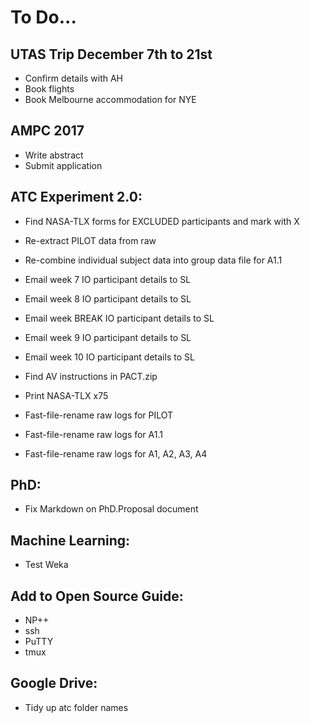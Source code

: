 # To Do...

## UTAS Trip December 7th to 21st

- Confirm details with AH
- Book flights
- Book Melbourne accommodation for NYE


## AMPC 2017
- Write abstract
- Submit application



## ATC Experiment 2.0:

- Find NASA-TLX forms for EXCLUDED participants and mark with X

- Re-extract PILOT data from raw

- Re-combine individual subject data into group data file for A1.1

- Email week 7 IO participant details to SL
- Email week 8 IO participant details to SL
- Email week BREAK IO participant details to SL
- Email week 9 IO participant details to SL
- Email week 10 IO participant details to SL

- Find AV instructions in PACT.zip

- Print NASA-TLX x75

- Fast-file-rename raw logs for PILOT
- Fast-file-rename raw logs for A1.1
- Fast-file-rename raw logs for A1, A2, A3, A4


## PhD:
- Fix Markdown on PhD.Proposal document


## Machine Learning:
- Test Weka


## Add to Open Source Guide:
- NP++
- ssh
- PuTTY
- tmux


## Google Drive:
- Tidy up atc folder names

